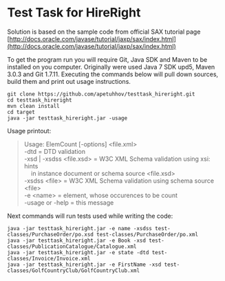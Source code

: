 # Test Task for HireRight

Solution is based on the sample code from official SAX tutorial page [http://docs.oracle.com/javase/tutorial/jaxp/sax/index.html](http://docs.oracle.com/javase/tutorial/jaxp/sax/index.html)

To get the program run you will require Git, Java SDK and Maven to be installed on you computer.
Originally were used Java 7 SDK upd5, Maven 3.0.3 and Git 1.7.11.
Executing the commands below will pull down sources, build them and print out usage instructions.

	git clone https://github.com/apetuhhov/testtask_hireright.git
	cd testtask_hireright
	mvn clean install
	cd target
	java -jar testtask_hireright.jar -usage
	
Usage printout:
>Usage: ElemCount [-options] &lt;file.xml>  
>       -dtd = DTD validation  
>       -xsd | -xsdss &lt;file.xsd> = W3C XML Schema validation using xsi: hints  
>       &nbsp;&nbsp;&nbsp;&nbsp;in instance document or schema source &lt;file.xsd>  
>       -xsdss &lt;file> = W3C XML Schema validation using schema source &lt;file>  
>       -e &lt;name> = element, whose occurences to be count  
>       -usage or -help = this message  

Next commands will run tests used while writing the code:

	java -jar testtask_hireright.jar -e name -xsdss test-classes/PurchaseOrder/po.xsd test-classes/PurchaseOrder/po.xml
	java -jar testtask_hireright.jar -e Book -xsd test-classes/PublicationCatalogue/Catalogue.xml
	java -jar testtask_hireright.jar -e state -dtd test-classes/Invoice/Invoice.xml
	java -jar testtask_hireright.jar -e FirstName -xsd test-classes/GolfCountryClub/GolfCountryClub.xml
